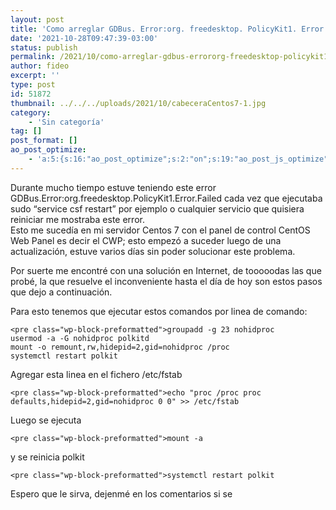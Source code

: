 ```yaml
---
layout: post
title: 'Como arreglar GDBus. Error:org. freedesktop. PolicyKit1. Error. Failed'
date: '2021-10-28T09:47:39-03:00'
status: publish
permalink: /2021/10/como-arreglar-gdbus-errororg-freedesktop-policykit1-error-failed.html
author: fideo
excerpt: ''
type: post
id: 51872
thumbnail: ../../../uploads/2021/10/cabeceraCentos7-1.jpg
category:
    - 'Sin categoría'
tag: []
post_format: []
ao_post_optimize:
    - 'a:5:{s:16:"ao_post_optimize";s:2:"on";s:19:"ao_post_js_optimize";s:2:"on";s:20:"ao_post_css_optimize";s:2:"on";s:12:"ao_post_ccss";s:2:"on";s:16:"ao_post_lazyload";s:2:"on";}'
---
```

Durante mucho tiempo estuve teniendo este error GDBus.Error:org.freedesktop.PolicyKit1.Error.Failed cada vez que ejecutaba sudo “service csf restart” por ejemplo o cualquier servicio que quisiera reiniciar me mostraba este error.  
Esto me sucedía en mi servidor Centos 7 con el panel de control CentOS Web Panel es decir el CWP; esto empezó a suceder luego de una actualización, estuve varios días sin poder solucionar este problema.

Por suerte me encontré con una solución en Internet, de tooooodas las que probé, la que resuelve el inconveniente hasta el día de hoy son estos pasos que dejo a continuación.

Para esto tenemos que ejecutar estos comandos por linea de comando:

```
<pre class="wp-block-preformatted">groupadd -g 23 nohidproc
usermod -a -G nohidproc polkitd
mount -o remount,rw,hidepid=2,gid=nohidproc /proc
systemctl restart polkit
```

Agregar esta linea en el fichero /etc/fstab

```
<pre class="wp-block-preformatted">echo "proc /proc proc defaults,hidepid=2,gid=nohidproc 0 0" >> /etc/fstab
```

Luego se ejecuta

```
<pre class="wp-block-preformatted">mount -a
```

y se reinicia polkit

```
<pre class="wp-block-preformatted">systemctl restart polkit
```

Espero que le sirva, dejenmé en los comentarios si se
